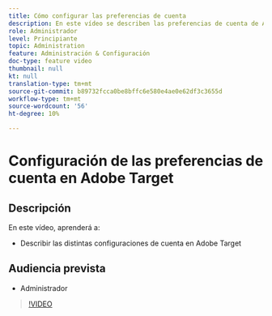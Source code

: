 ```yaml
---
title: Cómo configurar las preferencias de cuenta
description: En este vídeo se describen las preferencias de cuenta de Adobe Target. Vea este vídeo para ver ejemplos del impacto que tienen las diferentes configuraciones en Adobe Target.
role: Administrador
level: Principiante
topic: Administration
feature: Administración & Configuración
doc-type: feature video
thumbnail: null
kt: null
translation-type: tm+mt
source-git-commit: b89732fcca0be8bffc6e580e4ae0e62df3c3655d
workflow-type: tm+mt
source-wordcount: '56'
ht-degree: 10%

---
```



# Configuración de las preferencias de cuenta en Adobe Target

## Descripción

En este vídeo, aprenderá a:

* Describir las distintas configuraciones de cuenta en Adobe Target

## Audiencia prevista

* Administrador

>[!VIDEO](https://video.tv.adobe.com/v/17379/?quality=12)
